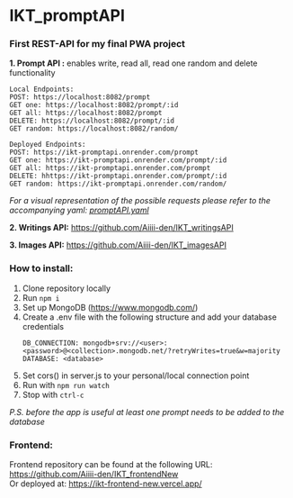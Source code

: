 # IKT_promptAPI

### First REST-API for my final PWA project

__1. Prompt API :__ enables write, read all, read one random and delete functionality
```
Local Endpoints:
POST: https://localhost:8082/prompt
GET one: https://localhost:8082/prompt/:id
GET all: https://localhost:8082/prompt
DELETE: https://localhost:8082/prompt/:id
GET random: https://localhost:8082/random/
```
```
Deployed Endpoints:
POST: https://ikt-promptapi.onrender.com/prompt
GET one: https://ikt-promptapi.onrender.com/prompt/:id
GET all: https://ikt-promptapi.onrender.com/prompt
DELETE: hhttps://ikt-promptapi.onrender.com/prompt/:id
GET random: https://ikt-promptapi.onrender.com/random/
```
_For a visual representation of the possible requests please refer to the accompanying yaml: [promptAPI.yaml](https://github.com/Aiiii-den/IKT_promptAPI/blob/main/promptAPI.yaml)_  

__2. Writings API:__ https://github.com/Aiiii-den/IKT_writingsAPI    

__3. Images API:__ https://github.com/Aiiii-den/IKT_imagesAPI  


### How to install:
1. Clone repository locally
2. Run `npm i`
3. Set up MongoDB (https://www.mongodb.com/)
4. Create a .env file with the following structure and add your database credentials
    ``` .env
   DB_CONNECTION: mongodb+srv://<user>:<password>@<collection>.mongodb.net/?retryWrites=true&w=majority
   DATABASE: <database>
   ```
5. Set cors() in server.js to your personal/local connection point
6. Run with `npm run watch`  
7. Stop with `ctrl-c`

_P.S. before the app is useful at least one prompt needs to be added to the database_ 


### Frontend:
Frontend repository can be found at the following URL: https://github.com/Aiiii-den/IKT_frontendNew  
Or deployed at: https://ikt-frontend-new.vercel.app/
